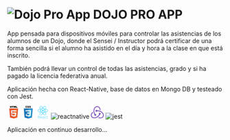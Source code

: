 # <img src="https://img2.freepng.es/20190209/hai/kisspng-computer-icons-classdojo-image-portable-network-gr-go-to-image-page-5c5f58a7a50304.0204778315497524876759.jpg" alt="Dojo Pro App" width="auto" height="60"> DOJO PRO APP 

App pensada para dispositivos móviles para controlar las asistencias de los alumnos de un Dojo, donde el Sensei / Instructor podrá certificar de una forma sencilla si el alumno ha asistido en el día y hora a la clase en que está inscrito.

También podrá llevar un control de todas las asistencias, grado y si ha pagado la licencia federativa anual.

Aplicación hecha con React-Native, base de datos en Mongo DB y testeado con Jest.

<p>
<img src="https://raw.githubusercontent.com/devicons/devicon/master/icons/html5/html5-original-wordmark.svg" alt="html5" width="30" height="30"/>
<img src="https://raw.githubusercontent.com/devicons/devicon/master/icons/css3/css3-original-wordmark.svg" alt="css3" width="30" height="30"/>
<img src="https://raw.githubusercontent.com/devicons/devicon/master/icons/react/react-original-wordmark.svg" alt="react" width="30" height="30"/>
<img src="https://reactnative.dev/img/header_logo.svg" alt="reactnative" width="30" height="30"/>  
<img src="https://raw.githubusercontent.com/devicons/devicon/master/icons/redux/redux-original.svg" alt="redux" width="30" height="30"/>
<img src="https://www.vectorlogo.zone/logos/jestjsio/jestjsio-icon.svg" alt="jest" width="30" height="30"/>
</p>

Aplicación en continuo desarrollo...

